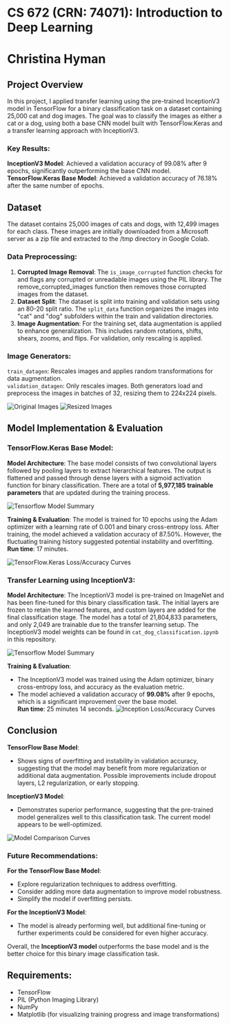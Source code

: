 # CS 672 (CRN: 74071): Introduction to Deep Learning
# Christina Hyman
## Project Overview
In this project, I applied transfer learning using the pre-trained InceptionV3 model in TensorFlow for a binary classification task on a dataset containing 25,000 cat and dog images. The goal was to classify the images as either a cat or a dog, using both a base CNN model built with TensorFlow.Keras and a transfer learning approach with InceptionV3.

### Key Results:
**InceptionV3 Model**: Achieved a validation accuracy of 99.08% after 9 epochs, significantly outperforming the base CNN model.<br>
**TensorFlow.Keras Base Model**: Achieved a validation accuracy of 76.18% after the same number of epochs.

## Dataset
The dataset contains 25,000 images of cats and dogs, with 12,499 images for each class. These images are initially downloaded from a Microsoft server as a zip file and extracted to the /tmp directory in Google Colab.

### Data Preprocessing:
1. **Corrupted Image Removal**: The `is_image_corrupted` function checks for and flags any corrupted or unreadable images using the PIL library. The remove_corrupted_images function then removes those corrupted images from the dataset.
2. **Dataset Split**: The dataset is split into training and validation sets using an 80-20 split ratio. The `split_data` function organizes the images into "cat" and "dog" subfolders within the train and validation directories.
3. **Image Augmentation**: For the training set, data augmentation is applied to enhance generalization. This includes random rotations, shifts, shears, zooms, and flips. For validation, only rescaling is applied.

### Image Generators:
`train_datagen`: Rescales images and applies random transformations for data augmentation.<br>
`validation_datagen`: Only rescales images. Both generators load and preprocess the images in batches of 32, resizing them to 224x224 pixels.

![Original Images](./graphs/original_images.png)
![Resized Images](./graphs/resized_images.png)

## Model Implementation & Evaluation

### TensorFlow.Keras Base Model:
**Model Architecture**:
The base model consists of two convolutional layers followed by pooling layers to extract hierarchical features. The output is flattened and passed through dense layers with a sigmoid activation function for binary classification. There are a total of **5,977,185 trainable parameters** that are updated during the training process.<br>

![Tensorflow Model Summary](./graphs/model_tensorflow_summary.png)

**Training & Evaluation**:
The model is trained for 10 epochs using the Adam optimizer with a learning rate of 0.001 and binary cross-entropy loss.
After training, the model achieved a validation accuracy of 87.50%. However, the fluctuating training history suggested potential instability and overfitting.<br>
**Run time**: 17 minutes.

![TensorFlow.Keras Loss/Accuracy Curves](./graphs/tensorflow_keras_curves.png)

### Transfer Learning using InceptionV3:
**Model Architecture**:
The InceptionV3 model is pre-trained on ImageNet and has been fine-tuned for this binary classification task. The initial layers are frozen to retain the learned features, and custom layers are added for the final classification stage. The model has a total of 21,804,833 parameters, and only 2,049 are trainable due to the transfer learning setup. The InceptionV3 model weights can be found in `cat_dog_classification.ipynb` in this repository.

![Tensorflow Model Summary](./graphs/model_inception_summary.png)

**Training & Evaluation**:
* The InceptionV3 model was trained using the Adam optimizer, binary cross-entropy loss, and accuracy as the evaluation metric.
* The model achieved a validation accuracy of **99.08%** after 9 epochs, which is a significant improvement over the base model.<br>
**Run time**: 25 minutes 14 seconds.
![Inception Loss/Accuracy Curves](./graphs/inception_curves.png)

## Conclusion

**TensorFlow Base Model**:
* Shows signs of overfitting and instability in validation accuracy, suggesting that the model may benefit from more regularization or additional data augmentation. Possible improvements include dropout layers, L2 regularization, or early stopping.

**InceptionV3 Model**:
* Demonstrates superior performance, suggesting that the pre-trained model generalizes well to this classification task. The current model appears to be well-optimized.

![Model Comparison Curves](./graphs/model_comparison.png)

### Future Recommendations:
**For the TensorFlow Base Model**:
* Explore regularization techniques to address overfitting.
* Consider adding more data augmentation to improve model robustness.
* Simplify the model if overfitting persists.

**For the InceptionV3 Model**:
* The model is already performing well, but additional fine-tuning or further experiments could be considered for even higher accuracy.

Overall, the **InceptionV3 model** outperforms the base model and is the better choice for this binary image classification task.

## Requirements:
* TensorFlow
* PIL (Python Imaging Library)
* NumPy
* Matplotlib (for visualizing training progress and image transformations)
